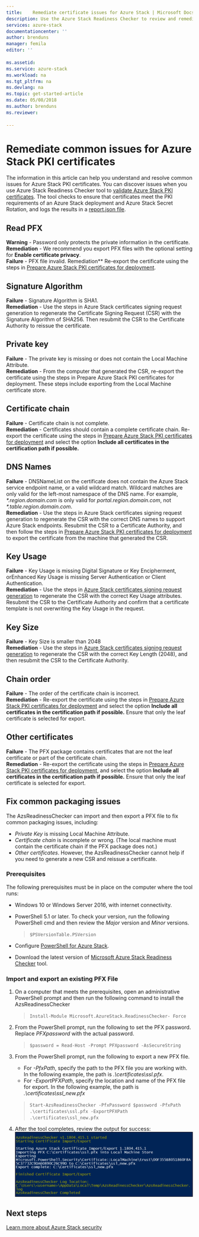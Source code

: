 ```yaml
---
title:    Remediate certificate issues for Azure Stack | Microsoft Docs
description: Use the Azure Stack Readiness Checker to review and remediate certificate issues.
services: azure-stack
documentationcenter: ''
author: brenduns
manager: femila
editor: ''

ms.assetid:
ms.service: azure-stack
ms.workload: na
ms.tgt_pltfrm: na
ms.devlang: na
ms.topic: get-started-article
ms.date: 05/08/2018
ms.author: brenduns
ms.reviewer:

---
```



# Remediate common issues for Azure Stack PKI certificates
The information in this article can help you understand and resolve common issues for Azure Stack PKI certificates. You can discover issues when you use Azure Stack Readiness Checker tool to [validate Azure Stack PKI certificates](azure-stack-validate-pki-certs.md). The tool checks to ensure that certificates meet the PKI requirements of an Azure Stack deployment and Azure Stack Secret Rotation, and logs the results in a [report.json file](azure-stack-validation-report.md).  

## Read PFX
**Warning** - Password only protects the private information in the certificate. **Remediation** - We recommend you export PFX files with the optional setting for **Enable certificate privacy**.  
**Failure** - PFX file invalid. Remediation** Re-export the certificate using the steps in [Prepare Azure Stack PKI certificates for deployment](azure-stack-prepare-pki-certs.md).

## Signature Algorithm
**Failure** - Signature Algorithm is SHA1.    
**Remediation** - Use the steps in Azure Stack certificates signing request generation to regenerate the Certificate Signing Request (CSR) with the Signature Algorithm of SHA256. Then resubmit the CSR to the Certificate Authority to reissue the certificate.

## Private key
**Failure** - The private key is missing or does not contain the Local Machine Attribute.  
**Remediation** - From the computer that generated the CSR, re-export the certificate using the steps in Prepare Azure Stack PKI certificates for deployment. These steps include exporting from the Local Machine certificate store.

## Certificate chain
**Failure** - Certificate chain is not complete.  
**Remediation** - Certificates should contain a complete certificate chain.  Re-export the certificate using the steps in  [Prepare Azure Stack PKI certificates for deployment](azure-stack-prepare-pki-certs.md) and select the option **Include all certificates in the certification path if possible.**

## DNS Names
**Failure** - DNSNameList on the certificate does not contain the Azure Stack service endpoint name, or a valid wildcard match.  Wildcard matches are only valid for the left-most namespace of the DNS name. For example, _*.region.domain.com_ is only valid for *portal.region.domain.com*, not _*.table.region.domain.com_.  
**Remediation** - Use the steps in Azure Stack certificates signing request generation to regenerate the CSR with the correct DNS names to support Azure Stack endpoints. Resubmit the CSR to a Certificate Authority, and then follow the steps in [Prepare Azure Stack PKI certificates for deployment](azure-stack-prepare-pki-certs.md) to export the certificate from the machine that generated the CSR.  

## Key Usage
**Failure** - Key Usage is missing Digital Signature or Key Encipherment, orEnhanced Key Usage is missing Server Authentication or Client Authentication.  
**Remediation** - Use the steps in [Azure Stack certificates signing request generation](azure-stack-get-pki-certs.md) to regenerate the CSR with the correct Key Usage attributes.  Resubmit the CSR to the Certificate Authority and confirm that a certificate template is not overwriting the Key Usage in the request.

## Key Size
**Failure** - Key Size is smaller than 2048    
**Remediation** - Use the steps in [Azure Stack certificates signing request generation](azure-stack-get-pki-certs.md) to regenerate the CSR  with the correct Key Length (2048), and then resubmit the CSR to the Certificate Authority.

## Chain order
**Failure** - The order of the certificate chain is incorrect.  
**Remediation** - Re-export the certificate using the steps in  [Prepare Azure Stack PKI certificates for deployment](azure-stack-prepare-pki-certs.md) and select the option **Include all certificates in the certification path if possible.** Ensure that only the leaf certificate is selected for export. 

## Other certificates
**Failure** - The PFX package contains certificates that are not the leaf certificate or part of the certificate chain.  
**Remediation** - Re-export the certificate using the steps in [Prepare Azure Stack PKI certificates for deployment](azure-stack-prepare-pki-certs.md), and  select the option **Include all certificates in the certification path if possible.** Ensure that only the leaf certificate is selected for export.

## Fix common packaging issues
The AzsReadinessChecker can import and then export a PFX file to fix common packaging issues, including: 
 - *Private Key* is missing Local Machine Attribute.
 - *Certificate chain* is incomplete or wrong. (The local machine must contain the certificate chain if the PFX package does not.) 
 - *Other certificates*.
However, the AzsReadinessChecker cannot help if you need to generate a new CSR and reissue a certificate. 

### Prerequisites
The following prerequisites must be in place on the computer where the tool runs: 
 - Windows 10 or Windows Server 2016, with internet connectivity.
 - PowerShell 5.1 or later. To check your version, run the following PowerShell cmd and then review the *Major* version and *Minor* versions.

   > `$PSVersionTable.PSVersion`
 - Configure [PowerShell for Azure Stack](azure-stack-powershell-install.md). 
 - Download the latest version of [Microsoft Azure Stack Readiness Checker](https://aka.ms/AzsReadinessChecker) tool.

### Import and export an existing PFX File
1. On a computer that meets the prerequisites, open an administrative PowerShell prompt and then run the following command to install the AzsReadinessChecker  
   > `Install-Module Microsoft.AzureStack.ReadinessChecker- Force`

2. From the PowerShell prompt, run the following to set the PFX password. Replace *PFXpassword* with the actual password. 
   > `$password = Read-Host -Prompt PFXpassword -AsSecureString`

3. From the PowerShell prompt, run the following to export a new PFX file.
   - For *-PfxPath*, specify the path to the PFX file you are working with.  In the following example, the path is *.\certificates\ssl.pfx*.
   - For *-ExportPFXPath*, specify the location and name of the PFX file for export.  In the following example, the path is *.\certificates\ssl_new.pfx*

   > `Start-AzsReadinessChecker -PfxPassword $password -PfxPath .\certificates\ssl.pfx -ExportPFXPath .\certificates\ssl_new.pfx`  

4. After the tool completes, review the output for success: 
![results](./media/azure-stack-remediate-certs/remediate-results.png)

## Next steps
[Learn more about Azure Stack security](azure-stack-rotate-secrets.md)